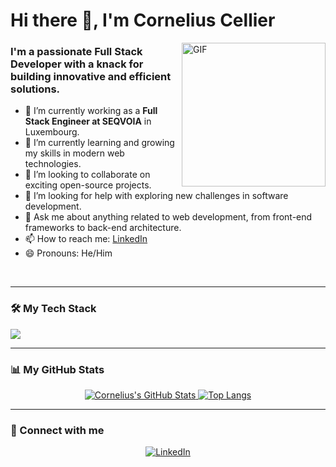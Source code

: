 # Hi there 👋, I'm Cornelius Cellier

<a href="https://www.linkedin.com/in/cornelius-cellier/">
  <img align="right" alt="GIF" src="https://media.giphy.com/media/M9gbBd9nbDrOTu1Mqx/giphy.gif" width="230px"/>
</a>

### I'm a passionate Full Stack Developer with a knack for building innovative and efficient solutions.

- 🔭 I’m currently working as a **Full Stack Engineer at SEQVOIA** in Luxembourg.
- 🌱 I’m currently learning and growing my skills in modern web technologies.
- 👯 I’m looking to collaborate on exciting open-source projects.
- 🤔 I’m looking for help with exploring new challenges in software development.
- 💬 Ask me about anything related to web development, from front-end frameworks to back-end architecture.
- 📫 How to reach me: [LinkedIn](https://www.linkedin.com/in/cornelius-cellier/)
- 😄 Pronouns: He/Him

<br/>

---

### 🛠️ My Tech Stack

<p align="left">
  <a href="https://skillicons.dev">
    <img src="https://skillicons.dev/icons?i=java,spring,python,django,javascript,typescript,angular,react,html,css,sass,bootstrap,mysql,postgres,mongodb,docker,kubernetes,aws,gcp,git,github,gitlab,idea,vscode,linux&perline=10" />
  </a>
</p>

---

### 📊 My GitHub Stats

<p align="center">
  <a href="https://github.com/anuraghazra/github-readme-stats">
    <img alt="Cornelius's GitHub Stats" src="https://github-readme-stats.vercel.app/api?username=YOUR_GITHUB_USERNAME&show_icons=true&theme=radical" />
  </a>
  <a href="https://github.com/anuraghazra/github-readme-stats">
    <img alt="Top Langs" src="https://github-readme-stats.vercel.app/api/top-langs/?username=YOUR_GITHUB_USERNAME&layout=compact&theme=radical" />
  </a>
</p>

---

### 🤝 Connect with me

<p align="center">
  <a href="https://www.linkedin.com/in/cornelius-cellier/"><img src="https://img.shields.io/badge/linkedin-%230077B5.svg?style=for-the-badge&logo=linkedin&logoColor=white" alt="LinkedIn"></a>
</p>
